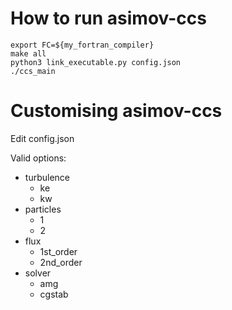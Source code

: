 # How to run asimov-ccs
    export FC=${my_fortran_compiler}
    make all
    python3 link_executable.py config.json
    ./ccs_main

# Customising asimov-ccs
  Edit config.json
  
  Valid options:
  - turbulence
    - ke
    - kw 
  - particles
    - 1
    - 2
  - flux
    - 1st_order
    - 2nd_order
  - solver
    - amg
    - cgstab

